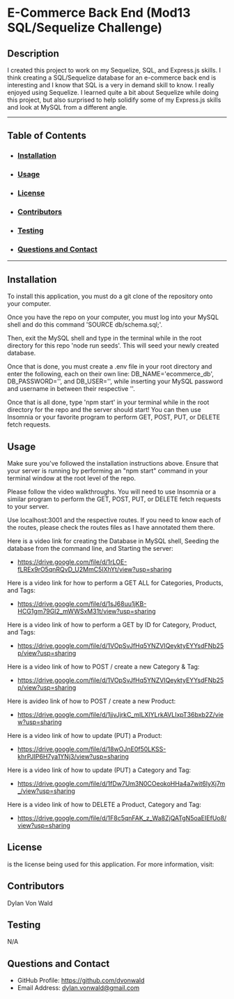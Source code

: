 # E-Commerce Back End (Mod13 SQL/Sequelize Challenge)

## Description

I created this project to work on my Sequelize, SQL, and Express.js skills. I think creating a SQL/Sequelize database for an e-commerce back end is interesting and I know that SQL is a very in demand skill to know. I really enjoyed using Sequelize. I learned quite a bit about Sequelize while doing this project, but also surprised to help solidify some of my Express.js skills and look at MySQL from a different angle.

---

## Table of Contents

- ### [Installation](#installation)

- ### [Usage](#usage)

- ### [License](#license)

- ### [Contributors](#contributions)

- ### [Testing](#testing)

- ### [Questions and Contact](#questions-and-contact)

---

## Installation

To install this application, you must do a git clone of the repository onto your computer.

Once you have the repo on your computer, you must log into your MySQL shell and do this command 'SOURCE db/schema.sql;'.

Then, exit the MySQL shell and type in the terminal while in the root directory for this repo 'node run seeds'. This will seed your newly created database.

Once that is done, you must create a .env file in your root directory and enter the following, each on their own line: DB_NAME='ecommerce_db', DB_PASSWORD='', and DB_USER='', while inserting your MySQL password and username in between their respective ''.

Once that is all done, type 'npm start' in your terminal while in the root directory for the repo and the server should start! You can then use Insomnia or your favorite program to perform GET, POST, PUT, or DELETE fetch requests.

## Usage

Make sure you've followed the installation instructions above. Ensure that your server is running by performing an "npm start" command in your terminal window at the root level of the repo.

Please follow the video walkthroughs. You will need to use Insomnia or a similar program to perform the GET, POST, PUT, or DELETE fetch requests to your server.

Use localhost:3001 and the respective routes. If you need to know each of the routes, please check the routes files as I have annotated them there.

Here is a video link for creating the Database in MySQL shell, Seeding the database from the command line, and Starting the server:

- https://drive.google.com/file/d/1rLOE-fLREx9rO5qnRQvD_U2MmC5IXhYt/view?usp=sharing

Here is a video link for how to perform a GET ALL for Categories, Products, and Tags:

- https://drive.google.com/file/d/1sJ68uu1jKB-HCG1gm79GI2_mWWSxM31t/view?usp=sharing

Here is a video link of how to perform a GET by ID for Category, Product, and Tags:

- https://drive.google.com/file/d/1VOpSvJfHq5YNZVIQeyktyEYYsdFNb25p/view?usp=sharing

Here is a video link of how to POST / create a new Category & Tag:

- https://drive.google.com/file/d/1VOpSvJfHq5YNZVIQeyktyEYYsdFNb25p/view?usp=sharing

Here is avideo link of how to POST / create a new Product:

- https://drive.google.com/file/d/1jjvJjrkC_mILXIYLrkAVLIxpT36bxb2Z/view?usp=sharing

Here is a video link of how to update (PUT) a Product:

- https://drive.google.com/file/d/18wOJnE0f50LKSS-khrPJIP6H7ya1YNj3/view?usp=sharing

Here is a video link of how to update (PUT) a Category and Tag:

- https://drive.google.com/file/d/1fDw7Um3N0COeokoHHa4a7wit6lyXj7m_/view?usp=sharing

Here is a video link of how to DELETE a Product, Category and Tag:

- https://drive.google.com/file/d/1F8c5qnFAK_z_Wa8ZjQATgN5oaEIEfUo8/view?usp=sharing

## License

is the license being used for this application.
For more information, visit:

## Contributors

Dylan Von Wald

## Testing

N/A

## Questions and Contact

- GitHub Profile: https://github.com/dvonwald
- Email Address: dylan.vonwald@gmail.com
